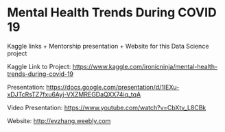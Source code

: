 # Mental Health Trends During COVID 19

Kaggle links + Mentorship presentation + Website for this Data Science project

Kaggle Link to Project: https://www.kaggle.com/ironicninja/mental-health-trends-during-covid-19

Presentation: https://docs.google.com/presentation/d/1IEXu-xDJTcRsTZ7fxu6Ayj-VXZMREGDaQXX74iq_tqA

Video Presentation: https://www.youtube.com/watch?v=CbXtv_L8CBk

Website: http://evzhang.weebly.com
